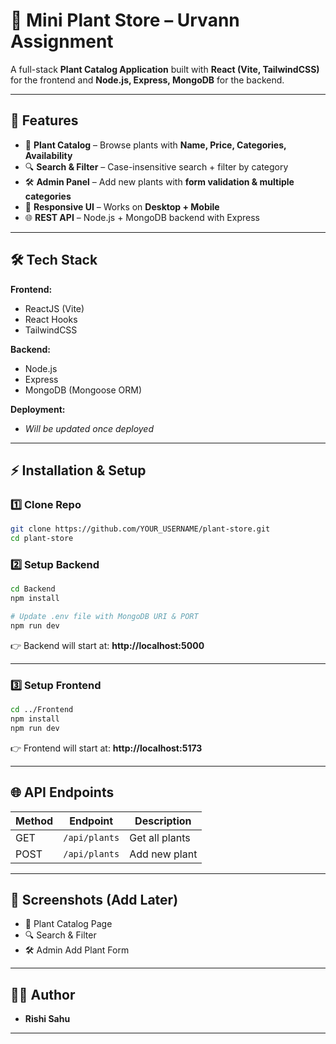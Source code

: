 # 🌱 Mini Plant Store – Urvann Assignment

A full-stack **Plant Catalog Application** built with **React (Vite, TailwindCSS)** for the frontend and **Node.js, Express, MongoDB** for the backend.  

---

## 🚀 Features

- 📖 **Plant Catalog** – Browse plants with **Name, Price, Categories, Availability**
- 🔍 **Search & Filter** – Case-insensitive search + filter by category
- 🛠 **Admin Panel** – Add new plants with **form validation & multiple categories**
- 📱 **Responsive UI** – Works on **Desktop + Mobile**
- 🌐 **REST API** – Node.js + MongoDB backend with Express

---

## 🛠 Tech Stack

**Frontend:**  
- ReactJS (Vite)  
- React Hooks  
- TailwindCSS  

**Backend:**  
- Node.js  
- Express  
- MongoDB (Mongoose ORM)  

**Deployment:**  
- _Will be updated once deployed_

---

## ⚡ Installation & Setup

### 1️⃣ Clone Repo
```bash
git clone https://github.com/YOUR_USERNAME/plant-store.git
cd plant-store
```

### 2️⃣ Setup Backend
```bash
cd Backend
npm install

# Update .env file with MongoDB URI & PORT
npm run dev
```

👉 Backend will start at: **http://localhost:5000**

---

### 3️⃣ Setup Frontend
```bash
cd ../Frontend
npm install
npm run dev
```

👉 Frontend will start at: **http://localhost:5173**

---

## 🌐 API Endpoints

| Method | Endpoint        | Description          |
|--------|----------------|----------------------|
| GET    | `/api/plants`  | Get all plants       |
| POST   | `/api/plants`  | Add new plant        |

---

## 📸 Screenshots (Add Later)
- 🌱 Plant Catalog Page  
- 🔍 Search & Filter  
- 🛠 Admin Add Plant Form  

---

## 👨‍💻 Author
- **Rishi Sahu**

---
